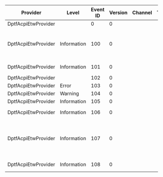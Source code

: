 Provider             |  Level        |  Event ID  |  Version  |  Channel  |  Task  |  Opcode  |  Keyword           |  Message
---------------------|---------------|------------|-----------|-----------|--------|----------|--------------------|----------------------------------------------------------------------------------
DptfAcpiEtwProvider  |               |  0         |  0        |           |        |          |                    |  {stringPtr}
DptfAcpiEtwProvider  |  Information  |  100       |  0        |           |        |  Start   |  ApiTrace Windows  |  INFO: ISR Start;  Interrupt = {Interrupt}; MessageID = {MessageID}
DptfAcpiEtwProvider  |  Information  |  101       |  0        |           |        |  Stop    |  ApiTrace Windows  |  INFO: ISR End;  Status = {Status}
DptfAcpiEtwProvider  |               |  102       |  0        |           |        |          |  Windows           |  DEBUG: {String}
DptfAcpiEtwProvider  |  Error        |  103       |  0        |           |        |          |  Windows           |  ERROR: {String}
DptfAcpiEtwProvider  |  Warning      |  104       |  0        |           |        |          |  Windows           |  WARN: {String}
DptfAcpiEtwProvider  |  Information  |  105       |  0        |           |        |          |  Windows           |  INFO: {String}
DptfAcpiEtwProvider  |  Information  |  106       |  0        |           |        |          |  Windows           |  INFO: {String}; Status = {Status}
DptfAcpiEtwProvider  |  Information  |  107       |  0        |           |        |          |  ApiTrace Windows  |  INFO: DPC Start; Interrupt = {Interrupt}; Associated Object = {AssociatedObject}
DptfAcpiEtwProvider  |  Information  |  108       |  0        |           |        |  Stop    |  ApiTrace Windows  |